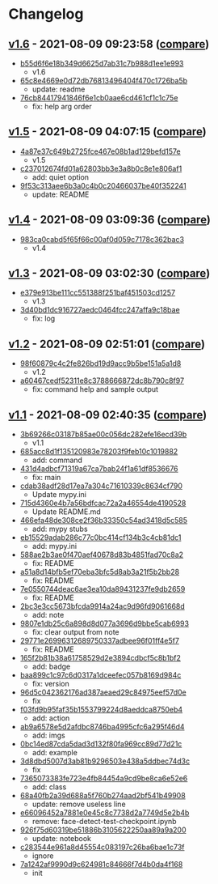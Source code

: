 # Changelog

## [v1.6](https://github.com/eggplants/face-symmetrizer/releases/tag/v1.6) - 2021-08-09 09:23:58 ([compare](https://github.com/eggplants/face-symmetrizer/compare/gh-pages...v1.6))

- [b55d6f6e18b349d6625d7ab31c7b988d1ee1e993](https://github.com/eggplants/face-symmetrizer/commit/b55d6f6e18b349d6625d7ab31c7b988d1ee1e993)
  - v1.6
- [65c8e4669e0d72db76813496404f470c1726ba5b](https://github.com/eggplants/face-symmetrizer/commit/65c8e4669e0d72db76813496404f470c1726ba5b)
  - update: readme
- [76cb84417941846f6e1cb0aae6cd461cf1c1c75e](https://github.com/eggplants/face-symmetrizer/commit/76cb84417941846f6e1cb0aae6cd461cf1c1c75e)
  - fix: help arg order

## [v1.5](https://github.com/eggplants/face-symmetrizer/releases/tag/v1.5) - 2021-08-09 04:07:15 ([compare](https://github.com/eggplants/face-symmetrizer/compare/v1.4...v1.5))

- [4a87e37c649b2725fce467e08b1ad129befd157e](https://github.com/eggplants/face-symmetrizer/commit/4a87e37c649b2725fce467e08b1ad129befd157e)
  - v1.5
- [c237012674fd01a62803bb3e3a8b0c8e1e806af1](https://github.com/eggplants/face-symmetrizer/commit/c237012674fd01a62803bb3e3a8b0c8e1e806af1)
  - add: quiet option
- [9f53c313aee6b3a0c4b0c20466037be40f352241](https://github.com/eggplants/face-symmetrizer/commit/9f53c313aee6b3a0c4b0c20466037be40f352241)
  - update: README

## [v1.4](https://github.com/eggplants/face-symmetrizer/releases/tag/v1.4) - 2021-08-09 03:09:36 ([compare](https://github.com/eggplants/face-symmetrizer/compare/v1.3...v1.4))

- [983ca0cabd5f65f66c00af0d059c7178c362bac3](https://github.com/eggplants/face-symmetrizer/commit/983ca0cabd5f65f66c00af0d059c7178c362bac3)
  - v1.4

## [v1.3](https://github.com/eggplants/face-symmetrizer/releases/tag/v1.3) - 2021-08-09 03:02:30 ([compare](https://github.com/eggplants/face-symmetrizer/compare/v1.2...v1.3))

- [e379e913be111cc551388f251baf451503cd1257](https://github.com/eggplants/face-symmetrizer/commit/e379e913be111cc551388f251baf451503cd1257)
  - v1.3
- [3d40bd1dc916727aedc0464fcc247affa9c18bae](https://github.com/eggplants/face-symmetrizer/commit/3d40bd1dc916727aedc0464fcc247affa9c18bae)
  - fix: log

## [v1.2](https://github.com/eggplants/face-symmetrizer/releases/tag/v1.2) - 2021-08-09 02:51:01 ([compare](https://github.com/eggplants/face-symmetrizer/compare/v1.1...v1.2))

- [98f60879c4c2fe826bd19d9acc9b5be151a5a1d8](https://github.com/eggplants/face-symmetrizer/commit/98f60879c4c2fe826bd19d9acc9b5be151a5a1d8)
  - v1.2
- [a60467cedf52311e8c3788666872dc8b790c8f97](https://github.com/eggplants/face-symmetrizer/commit/a60467cedf52311e8c3788666872dc8b790c8f97)
  - fix: command help and sample output

## [v1.1](https://github.com/eggplants/face-symmetrizer/releases/tag/v1.1) - 2021-08-09 02:40:35 ([compare](https://github.com/eggplants/face-symmetrizer/compare/7a1242af9990d9c624981c84666f7d4b0da4f168...v1.1))

- [3b69266c03187b85ae00c056dc282efe16ecd39b](https://github.com/eggplants/face-symmetrizer/commit/3b69266c03187b85ae00c056dc282efe16ecd39b)
  - v1.1
- [685acc8d1f135120983e78203f9feb10c1019882](https://github.com/eggplants/face-symmetrizer/commit/685acc8d1f135120983e78203f9feb10c1019882)
  - add: command
- [431d4adbcf71319a67ca7bab24f1a61df8536676](https://github.com/eggplants/face-symmetrizer/commit/431d4adbcf71319a67ca7bab24f1a61df8536676)
  - fix: main
- [cdab38adf28d17ea7a304c71610339c8634cf790](https://github.com/eggplants/face-symmetrizer/commit/cdab38adf28d17ea7a304c71610339c8634cf790)
  - Update mypy.ini
- [715d4360e4b7a56bdfcac72a2a46554de4190528](https://github.com/eggplants/face-symmetrizer/commit/715d4360e4b7a56bdfcac72a2a46554de4190528)
  - Update README.md
- [466efa48de308ce2f36b33350c54ad3418d5c585](https://github.com/eggplants/face-symmetrizer/commit/466efa48de308ce2f36b33350c54ad3418d5c585)
  - add: mypy stubs
- [eb15529adab286c77c0bc414cf134b3c4cb81dc1](https://github.com/eggplants/face-symmetrizer/commit/eb15529adab286c77c0bc414cf134b3c4cb81dc1)
  - add: mypy.ini
- [588ae2b3ae0f470aef40678d83b4851fad70c8a2](https://github.com/eggplants/face-symmetrizer/commit/588ae2b3ae0f470aef40678d83b4851fad70c8a2)
  - fix: README
- [a51a8d14bfb5ef70eba3bfc5d8ab3a21f5b2bb28](https://github.com/eggplants/face-symmetrizer/commit/a51a8d14bfb5ef70eba3bfc5d8ab3a21f5b2bb28)
  - fix: README
- [7e0550744deac6ae3ea10da89431237fe9db2659](https://github.com/eggplants/face-symmetrizer/commit/7e0550744deac6ae3ea10da89431237fe9db2659)
  - fix: README
- [2bc3e3cc5673bfcda9914a24ac9d96fd9061668d](https://github.com/eggplants/face-symmetrizer/commit/2bc3e3cc5673bfcda9914a24ac9d96fd9061668d)
  - add: note
- [9807e1db25c6a898d8d077a3696d9bbe5cab6993](https://github.com/eggplants/face-symmetrizer/commit/9807e1db25c6a898d8d077a3696d9bbe5cab6993)
  - fix: clear output from note
- [29771e26996312689750337adbee96f01ff4e5f7](https://github.com/eggplants/face-symmetrizer/commit/29771e26996312689750337adbee96f01ff4e5f7)
  - fix: README
- [165f2b81b38a61758529d2e3894cdbcf5c8b1bf2](https://github.com/eggplants/face-symmetrizer/commit/165f2b81b38a61758529d2e3894cdbcf5c8b1bf2)
  - add: badge
- [baa899c1c97c6d0317a1dceefec057b8169d984c](https://github.com/eggplants/face-symmetrizer/commit/baa899c1c97c6d0317a1dceefec057b8169d984c)
  - fix: version
- [96d5c042362176ad387aeaed29c84975eef57d0e](https://github.com/eggplants/face-symmetrizer/commit/96d5c042362176ad387aeaed29c84975eef57d0e)
  - fix
- [f03fd9b95faf35b1553799224d8aeddca8750eb4](https://github.com/eggplants/face-symmetrizer/commit/f03fd9b95faf35b1553799224d8aeddca8750eb4)
  - add: action
- [ab9a6578e5d2afdbc8746ba4995cfc6a295f46d4](https://github.com/eggplants/face-symmetrizer/commit/ab9a6578e5d2afdbc8746ba4995cfc6a295f46d4)
  - add: imgs
- [0bc14ed87cda5dad3d132f80fa969cc89d77d21c](https://github.com/eggplants/face-symmetrizer/commit/0bc14ed87cda5dad3d132f80fa969cc89d77d21c)
  - add: example
- [3d8dbd5007d3ab81b9296503e438a5ddbec74d3c](https://github.com/eggplants/face-symmetrizer/commit/3d8dbd5007d3ab81b9296503e438a5ddbec74d3c)
  - fix
- [7365073383fe723e4fb84454a9cd9be8ca6e52e6](https://github.com/eggplants/face-symmetrizer/commit/7365073383fe723e4fb84454a9cd9be8ca6e52e6)
  - add: class
- [68a40fb2a39d688a5f760b274aad2bf541b49908](https://github.com/eggplants/face-symmetrizer/commit/68a40fb2a39d688a5f760b274aad2bf541b49908)
  - update: remove useless line
- [e66096452a7881e0e45c8c7738d2a7749d5e2b4b](https://github.com/eggplants/face-symmetrizer/commit/e66096452a7881e0e45c8c7738d2a7749d5e2b4b)
  - remove: face-detect-test-checkpoint.ipynb
- [926f75d60319be51886b3105622250aa89a9a200](https://github.com/eggplants/face-symmetrizer/commit/926f75d60319be51886b3105622250aa89a9a200)
  - update: notebook
- [c283544e961a8d45554c083197c26ba6bae1c73f](https://github.com/eggplants/face-symmetrizer/commit/c283544e961a8d45554c083197c26ba6bae1c73f)
  - ignore
- [7a1242af9990d9c624981c84666f7d4b0da4f168](https://github.com/eggplants/face-symmetrizer/commit/7a1242af9990d9c624981c84666f7d4b0da4f168)
  - init
